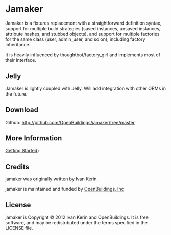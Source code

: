 Jamaker
============

Jamaker is a fixtures replacement with a straightforward definition syntax, support for multiple build strategies (saved instances, unsaved instances, attribute hashes, and stubbed objects), and support for multiple factories for the same class (user, admin_user, and so on), including factory inheritance.

It is heavily influenced by thoughtbot/factory_girl and implements most of their interface.

Jelly
-----

Jamaker is lightly coupled with Jelly. Will add integration with other ORMs in the future.

Download
--------

Github: http://github.com/OpenBuildings/jamaker/tree/master


More Information
----------------

[Getting Started](/OpenBuildings/jamaker/blob/master/guide/jamaker/getting-started.md))

Credits
-------

jamaker was originally written by Ivan Kerin.

jamaker is maintained and funded by [OpenBuildings, Inc](http://openbuildings.com)

License
-------

jamaker is Copyright © 2012 Ivan Kerin and OpenBuildings. It is free software, and may be redistributed under the terms specified in the LICENSE file.